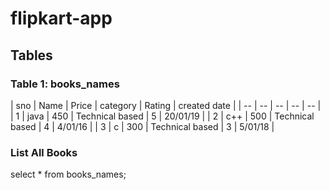 # flipkart-app

## Tables

### Table 1: books_names
| sno | Name | Price | category | Rating | created date |
| -- | -- | -- | -- | -- |
| 1 | java | 450 | Technical based | 5 | 20/01/19 |
| 2 | c++ | 500 | Technical based | 4 | 4/01/16 |
| 3 | c | 300 | Technical based | 3 | 5/01/18 |
### List All Books

select * from books_names;
